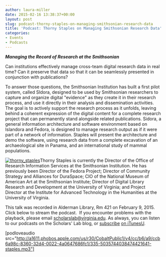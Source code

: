 ```yaml
---
author: laura-miller
date: 2015-02-16 13:38:37+00:00
layout: post
slug: podcast-thorny-staples-on-managing-smithsonian-research-data
title: 'Podcast: Thorny Staples on Managing Smithsonian Research Data'
categories:
- Events
- Podcasts
---
```


**_Managing the Record of Research at the Smithsonian_**

Can institutions effectively manage cross-team digital research data in real time? Can it preserve that data so that it can be seamlessly presented in conjunction with publications?

To answer those questions, the Smithsonian Institution has built a first pilot system, called SIdora, designed to be used by Smithsonian researchers to capture and organize digital "evidence" as they create it in their research process, and use it directly in their analysis and dissemination activities. The goal is to actively support the research process as it unfolds, leaving behind a coherent expression of the digital content for a complete research project that can permanently stand alongside related publications. Sidora, a general information architecture and software environment based on Islandora and Fedora, is designed to manage research output as if it were part of a network of information. Staples will present the architecture and demo the software, using research data from a complete excavation of an archaeological site in Panama, and an international study of mammal populations.

[![thorny_staples](http://scholarslab.org/wp-content/uploads/2015/01/thorny_staples-110x110.jpg)](http://scholarslab.org/wp-content/uploads/2015/01/thorny_staples.jpg)Thorny Staples is currently the Director of the Office of Research Information Services at the Smithsonian Institution. He has previously been Director of the Fedora Project; Director of Community Strategy and Alliances for DuraSpace; CIO of the National Museum of American Art at the Smithsonian Institute; Director of Digital Library Research and Development at the University of Virginia; and Project Director at the Institute for Advanced Technology in the Humanities at the University of Virginia.



This talk was recorded in Alderman Library, Rm 421 on February 9, 2015.  Click below to stream the podcast.  If you encounter problems with the playback, please email [scholarslab@virginia.edu](mailto:scholarslab@virginia.edu). As always, you can listen to our podcasts on the Scholars' Lab blog, or [subscribe](http://www.scholarslab.org/category/podcasts/) [on iTunesU](https://itunes.apple.com/us/itunes-u/scholars-lab-speaker-series/id401906619?mt=10).

[podloveaudio src="http://a1611.phobos.apple.com/us/r30/CobaltPublic1/v4/cc/b6/a9/ccb6a98c-8360-32d4-0022-4a0647686fc1/335-5035744038474421641-staples.mp3"]


